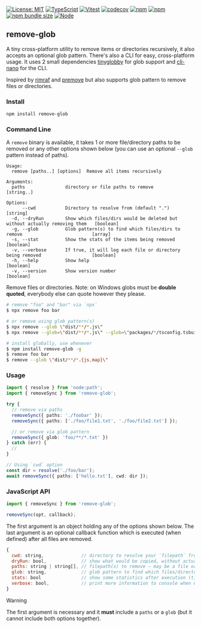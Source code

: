[![License: MIT](https://img.shields.io/badge/License-MIT-yellow.svg)](https://opensource.org/licenses/MIT)
[![TypeScript](https://img.shields.io/badge/%3C%2F%3E-TypeScript-%230074c1.svg)](http://www.typescriptlang.org/)
[![Vitest](https://img.shields.io/badge/tested%20with-vitest-fcc72b.svg?logo=vitest)](https://vitest.dev/)
[![codecov](https://codecov.io/gh/ghiscoding/remove-glob/branch/main/graph/badge.svg)](https://codecov.io/gh/ghiscoding/remove-glob)
[![npm](https://img.shields.io/npm/v/remove-glob.svg)](https://www.npmjs.com/package/remove-glob)
[![npm](https://img.shields.io/npm/dy/remove-glob)](https://www.npmjs.com/package/remove-glob)
[![npm bundle size](https://img.shields.io/bundlephobia/minzip/remove-glob?color=success&label=gzip)](https://bundlephobia.com/result?p=remove-glob)
<a href="https://nodejs.org/en/about/previous-releases"><img src="https://img.shields.io/node/v/remove-glob.svg" alt="Node" /></a>

## remove-glob

A tiny cross-platform utility to remove items or directories recursively, it also accepts an optional glob pattern. There's also a CLI for easy, cross-platform usage. It uses 2 small dependencies [tinyglobby](https://www.npmjs.com/package/tinyglobby) for glob support and [cli-nano](https://www.npmjs.com/package/cli-nano) for the CLI.

Inspired by [rimraf](https://www.npmjs.com/package/rimraf) and [premove](https://www.npmjs.com/package/premove) but also supports glob pattern to remove files or directories.

### Install
```sh
npm install remove-glob
```

### Command Line

A `remove` binary is available, it takes 1 or more file/directory paths to be removed or any other options shown below (you can use an optional `--glob` pattern instead of paths).

```
Usage:
  remove [paths..] [options]  Remove all items recursively

Arguments:
  paths               directory or file paths to remove                                           [string..]

Options:
      --cwd           Directory to resolve from (default ".")                                     [string]
  -d, --dryRun        Show which files/dirs would be deleted but without actually removing them   [boolean]
  -g, --glob          Glob pattern(s) to find which files/dirs to remove                          [array]
  -s, --stat          Show the stats of the items being removed                                   [boolean]
  -v, --verbose       If true, it will log each file or directory being removed                   [boolean]
  -h, --help          Show help                                                                   [boolean]
  -v, --version       Show version number                                                         [boolean]
```

Remove files or directories.  Note: on Windows globs must be **double quoted**, everybody else can quote however they please.

```sh
# remove "foo" and "bar" via `npx`
$ npx remove foo bar

# or remove using glob pattern(s)
$ npx remove --glob \"dist/**/*.js\"
$ npx remove --glob=\"dist/**/*.js\" --glob=\"packages/*/tsconfig.tsbuildinfo\"

# install globally, use whenever
$ npm install remove-glob -g
$ remove foo bar
$ remove --glob \"dist/**/*.{js,map}\"
```

### Usage

```ts
import { resolve } from 'node:path';
import { removeSync } from 'remove-glob';

try {
  // remove via paths
  removeSync({ paths: './foobar' });
  removeSync({ paths: ['./foo/file1.txt', './foo/file2.txt'] });

  // or remove via glob pattern
  removeSync({ glob: 'foo/**/*.txt' })
} catch (err) {
  //
}

// Using `cwd` option
const dir = resolve('./foo/bar');
await removeSync({ paths: ['hello.txt'], cwd: dir });
```

### JavaScript API

```js
import { removeSync } from 'remove-glob';

removeSync(opt, callback);
```

The first argument is an object holding any of the options shown below. The last argument is an optional callback function which is executed (when defined) after all files are removed.

```js
{
  cwd: string,              // directory to resolve your `filepath` from, defaults to `process.cwd()`
  dryRun: bool,             // show what would be copied, without actually copying anything
  paths: string | string[], // filepath(s) to remove – may be a file or a directory.
  glob: string,             // glob pattern to find which files/directories to remove
  stats: bool               // show some statistics after execution (time + file count)
  verbose: bool,            // print more information to console when executing the removal
}
```

> [!WARNING]
> The first argument is necessary and it **must** include a `paths` or a `glob` (but it cannot include both options together).
